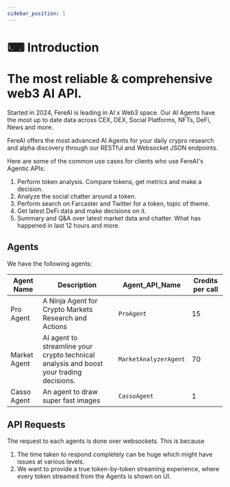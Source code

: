 ```yaml
---
sidebar_position: 1
---
```


# ⌨ Introduction

# The most reliable & comprehensive web3 AI API.

Started in 2024, FereAI is leading in AI x Web3 space.
Our AI Agents have the most up to date data across CEX, DEX, Social Platforms, NFTs, DeFi, News and more.

FereAI offers the most advanced AI Agents for your daily crypro research and alpha discovery
through our RESTful and Websocket JSON endpoints.



Here are some of the common use cases for clients who use FereAI's Agentic APIs:

1. Perform token analysis. Compare tokens, get metrics and make a decision.
2. Analyze the social chatter around a token.
3. Perform search on Farcaster and Twitter for a token, topic of theme.
4. Get latest DeFi data and make decisions on it.
5. Summary and Q&A over latest market data and chatter. What has happened in last 12 hours and more.


## Agents

We have the following agents:

|Agent Name | Description | Agent_API_Name| Credits per call|
|---|---|---|---|
|Pro Agent| A Ninja Agent for Crypto Markets Research and Actions | `ProAgent` | 15|
|Market Agent| AI agent to streamline your crypto technical analysis and boost your trading decisions. | `MarketAnalyzerAgent` | 70|
|Casso Agent|An agent to draw super fast images| `CassoAgent`| 1|

## API Requests

The request to each agents is done over websockets. This is because

1. The time taken to respond completely can be huge which might have issues at various levels.
2. We want to provide a true token-by-token streaming experience, where every token
streamed from the Agents is shown on UI.

